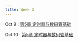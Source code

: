 ```yaml
---
title: Week 3
---
```


Oct 9
: [第5章 定时器与数码管基础](https://www.neiw.space/2025%E7%A7%8B%E5%8D%95%E7%89%87%E6%9C%BA%E5%8E%9F%E7%90%86%E4%B8%8E%E5%BA%94%E7%94%A8/%E8%AF%BE%E4%BB%B6%E7%AC%AC5%E7%AB%A0%20%E5%AE%9A%E6%97%B6%E5%99%A8%E4%B8%8E%E6%95%B0%E7%A0%81%E7%AE%A1%E5%9F%BA%E7%A1%80/index.html)

Oct 10
: [第5章 定时器与数码管基础](https://www.neiw.space/2025%E7%A7%8B%E5%8D%95%E7%89%87%E6%9C%BA%E5%8E%9F%E7%90%86%E4%B8%8E%E5%BA%94%E7%94%A8/%E8%AF%BE%E4%BB%B6%E7%AC%AC5%E7%AB%A0%20%E5%AE%9A%E6%97%B6%E5%99%A8%E4%B8%8E%E6%95%B0%E7%A0%81%E7%AE%A1%E5%9F%BA%E7%A1%80/index.html)
